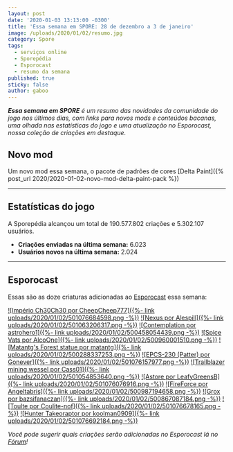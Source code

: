 ```yaml
---
layout: post
date: '2020-01-03 13:13:00 -0300'
title: 'Essa semana em SPORE: 28 de dezembro a 3 de janeiro'
image: /uploads/2020/01/02/resumo.jpg
category: Spore
tags:
  - serviços online
  - Sporepédia
  - Esporocast
  - resumo da semana
published: true
sticky: false
author: gaboo
---
```


_**Essa semana em SPORE** é um resumo das novidades da comunidade do jogo nos últimos dias, com links para novos mods e conteúdos bacanas, uma olhada nas estatísticas do jogo e uma atualização no Esporocast, nossa coleção de criações em destaque._

## Novo mod

Um novo mod essa semana, o pacote de padrões de cores [Delta Paint]({% post_url 2020/2020-01-02-novo-mod-delta-paint-pack %})

***

## Estatísticas do jogo

A Sporepédia alcançou um total de 190.577.802 criações e 5.302.107 usuários.

- **Criações enviadas na última semana:** 6.023
- **Usuários novos na última semana:** 2.024

***

## Esporocast

Essas são as doze criaturas adicionadas ao [Esporocast](http://www.spore.com/sporepedia#qry=ssc-501057576550) essa semana:

[![Império Ch30Ch30 por CheepCheep777]({%- link uploads/2020/01/02/501076684598.png -%})](http://www.spore.com/sporepedia#qry=sast-501076684598%3Assc-501057576550)
[![Nexus por Alespill]({%- link uploads/2020/01/02/501063206317.png -%})](http://www.spore.com/sporepedia#qry=sast-501063206317%3Assc-501057576550)
[![Contemplation por astrohero1]({%- link uploads/2020/01/02/500458054439.png -%})](http://www.spore.com/sporepedia#qry=sast-500458054439%3Assc-501057576550)
[![Spice Vats por AlcoOne]({%- link uploads/2020/01/02/500960001510.png -%})](http://www.spore.com/sporepedia#qry=sast-500960001510%3Assc-501057576550)
[![Matantg's Forest statue por matantg]({%- link uploads/2020/01/02/500288337253.png -%})](http://www.spore.com/sporepedia#qry=sast-500288337253%3Assc-501057576550)
[![EPCS-230 (Patter) por Gonever]({%- link uploads/2020/01/02/501076157977.png -%})](http://www.spore.com/sporepedia#qry=sast-501076157977%3Assc-501057576550)
[![Trailblazer mining wessel por Cass01]({%- link uploads/2020/01/02/501054853640.png -%})](http://www.spore.com/sporepedia#qry=sast-501054853640%3Assc-501057576550)
[![Astore por LeafyGreensB]({%- link uploads/2020/01/02/501076076916.png -%})](http://www.spore.com/sporepedia#qry=sast-501076076916%3Assc-501057576550)
[![FireForce por Angeltabris]({%- link uploads/2020/01/02/500987194658.png -%})](http://www.spore.com/sporepedia#qry=sast-500987194658%3Assc-501057576550)
[![Grox por bazsifanaczan]({%- link uploads/2020/01/02/500867087184.png -%})](http://www.spore.com/sporepedia#qry=sast-500867087184%3Assc-501057576550)
[![Toulte por Coulite-nof]({%- link uploads/2020/01/02/501076678165.png -%})](http://www.spore.com/sporepedia#qry=sast-501076678165%3Assc-501057576550)
[![Hunter Takeoraptor por koolman0909]({%- link uploads/2020/01/02/501076692184.png -%})](http://www.spore.com/sporepedia#qry=sast-501076692184%3Assc-501057576550)
  
_Você pode sugerir quais criações serão adicionadas no Esporocast lá no [Fórum](https://forum.esporo.net/d/18-conheca-o-esporocast)!_
